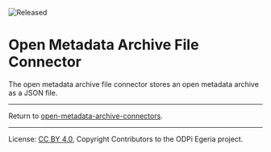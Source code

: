 <!-- SPDX-License-Identifier: CC-BY-4.0 -->
<!-- Copyright Contributors to the ODPi Egeria project 2020. -->

![Released](../../../../../../open-metadata-publication/website/images/egeria-content-status-released.png#pagewidth)

# Open Metadata Archive File Connector

The open metadata archive file connector stores an
open metadata archive as a JSON file.


----
Return to [open-metadata-archive-connectors](..).

----
License: [CC BY 4.0](https://creativecommons.org/licenses/by/4.0/),
Copyright Contributors to the ODPi Egeria project.
